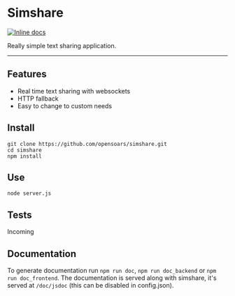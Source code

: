 # Simshare

[![Inline docs](http://inch-ci.org/github/opensoars/simshare.svg?branch=master)](http://inch-ci.org/github/opensoars/simshare)

Really simple text sharing application.

---

## Features

* Real time text sharing with websockets
* HTTP fallback
* Easy to change to custom needs


## Install

```
git clone https://github.com/opensoars/simshare.git
cd simshare
npm install
```


## Use

`node server.js`

## Tests

Incoming


## Documentation

To generate documentation run `npm run doc`, `npm run doc_backend` or `npm run doc_frontend`.  The documentation is served along with simshare, it's served at `/doc/jsdoc` (this can be disabled in config.json).